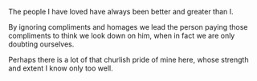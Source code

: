 The people I have loved have always been better and greater than I.


By ignoring compliments and homages we lead the person paying those compliments to think we look down on him, when in fact we are only doubting ourselves.


Perhaps there is a lot of that churlish pride of mine here, whose strength and extent I know only too well.



